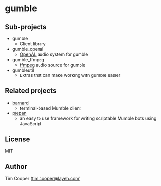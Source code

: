 # gumble

## Sub-projects

- gumble
    - Client library
- gumble_openal
    - [OpenAL](http://kcat.strangesoft.net/openal.html) audio system for gumble
- gumble_ffmpeg
    - [ffmpeg](https://www.ffmpeg.org/) audio source for gumble
- gumbleutil
    - Extras that can make working with gumble easier

## Related projects

- [barnard](https://github.com/layeh/barnard)
    - terminal-based Mumble client
- [piepan](https://github.com/layeh/piepan)
    - an easy to use framework for writing scriptable Mumble bots using JavaScript

## License

MIT

## Author

Tim Cooper (<tim.cooper@layeh.com>)
